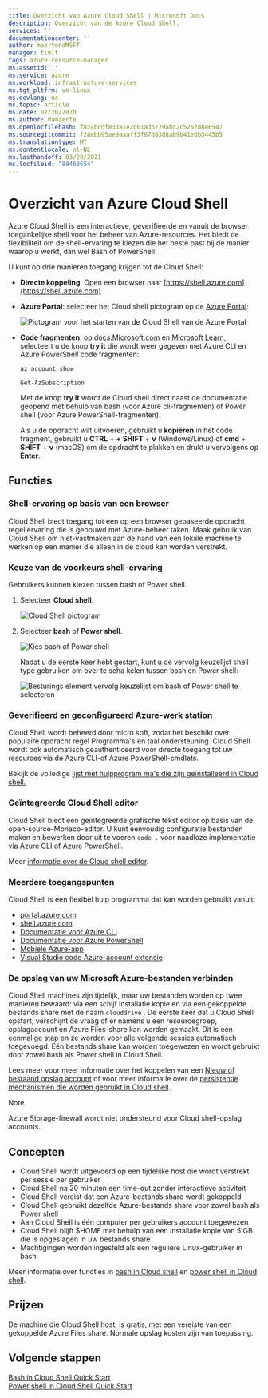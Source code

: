 ```yaml
---
title: Overzicht van Azure Cloud Shell | Microsoft Docs
description: Overzicht van de Azure Cloud Shell.
services: ''
documentationcenter: ''
author: maertendMSFT
manager: timlt
tags: azure-resource-manager
ms.assetid: ''
ms.service: azure
ms.workload: infrastructure-services
ms.tgt_pltfrm: vm-linux
ms.devlang: na
ms.topic: article
ms.date: 07/20/2020
ms.author: damaerte
ms.openlocfilehash: f824bddf833a1e2c01a3b779abc2c5252d8e0547
ms.sourcegitcommit: f28ebb95ae9aaaff3f87d8388a09b41e0b3445b5
ms.translationtype: MT
ms.contentlocale: nl-NL
ms.lasthandoff: 03/29/2021
ms.locfileid: "89468654"
---
```

# <a name="overview-of-azure-cloud-shell"></a>Overzicht van Azure Cloud Shell

Azure Cloud Shell is een interactieve, geverifieerde en vanuit de browser toegankelijke shell voor het beheer van Azure-resources. Het biedt de flexibiliteit om de shell-ervaring te kiezen die het beste past bij de manier waarop u werkt, dan wel Bash of PowerShell.

U kunt op drie manieren toegang krijgen tot de Cloud Shell:

- **Directe koppeling**: Open een browser naar [https://shell.azure.com](https://shell.azure.com) .

- **Azure Portal**: selecteer het Cloud shell pictogram op de [Azure Portal](https://portal.azure.com):

    ![Pictogram voor het starten van de Cloud Shell van de Azure Portal](media/overview/portal-launch-icon.png)

- **Code fragmenten**: op [docs.Microsoft.com]() en [Microsoft Learn](/learn/), selecteert u de knop **try it** die wordt weer gegeven met Azure CLI en Azure PowerShell code fragmenten:

    ```azurecli-interactive
    az account show
    ```

    ```azurepowershell-interactive
    Get-AzSubscription
    ```

    Met de knop **try it** wordt de Cloud shell direct naast de documentatie geopend met behulp van bash (voor Azure cli-fragmenten) of Power shell (voor Azure PowerShell-fragmenten).

    Als u de opdracht wilt uitvoeren, gebruikt u **kopiëren** in het code fragment, gebruikt u **CTRL** + **+ SHIFT** + **v** (Windows/Linux) of **cmd** + **SHIFT** + **v** (macOS) om de opdracht te plakken en drukt u vervolgens op **Enter**.

## <a name="features"></a>Functies

### <a name="browser-based-shell-experience"></a>Shell-ervaring op basis van een browser

Cloud Shell biedt toegang tot een op een browser gebaseerde opdracht regel ervaring die is gebouwd met Azure-beheer taken. Maak gebruik van Cloud Shell om niet-vastmaken aan de hand van een lokale machine te werken op een manier die alleen in de cloud kan worden verstrekt.

### <a name="choice-of-preferred-shell-experience"></a>Keuze van de voorkeurs shell-ervaring

Gebruikers kunnen kiezen tussen bash of Power shell.

1. Selecteer **Cloud shell**.

    ![Cloud Shell pictogram](media/overview/overview-cloudshell-icon.png)

2. Selecteer **bash** of **Power shell**.

    ![Kies bash of Power shell](media/overview/overview-choices.png)

    Nadat u de eerste keer hebt gestart, kunt u de vervolg keuzelijst shell type gebruiken om over te scha kelen tussen bash en Power shell:

    ![Besturings element vervolg keuzelijst om bash of Power shell te selecteren](media/overview/select-shell-drop-down.png)

### <a name="authenticated-and-configured-azure-workstation"></a>Geverifieerd en geconfigureerd Azure-werk station

Cloud Shell wordt beheerd door micro soft, zodat het beschikt over populaire opdracht regel Programma's en taal ondersteuning. Cloud Shell wordt ook automatisch geauthenticeerd voor directe toegang tot uw resources via de Azure CLI-of Azure PowerShell-cmdlets.

Bekijk de volledige [lijst met hulpprogram ma's die zijn geïnstalleerd in Cloud shell.](features.md#tools)

### <a name="integrated-cloud-shell-editor"></a>Geïntegreerde Cloud Shell editor

Cloud Shell biedt een geïntegreerde grafische tekst editor op basis van de open-source-Monaco-editor. U kunt eenvoudig configuratie bestanden maken en bewerken door uit te voeren `code .` voor naadloze implementatie via Azure CLI of Azure PowerShell.

Meer [informatie over de Cloud shell editor](using-cloud-shell-editor.md).

### <a name="multiple-access-points"></a>Meerdere toegangspunten

Cloud Shell is een flexibel hulp programma dat kan worden gebruikt vanuit:

* [portal.azure.com](https://portal.azure.com)
* [shell.azure.com](https://shell.azure.com)
* [Documentatie voor Azure CLI](/cli/azure)
* [Documentatie voor Azure PowerShell](/powershell/azure/)
* [Mobiele Azure-app](https://azure.microsoft.com/features/azure-portal/mobile-app/)
* [Visual Studio code Azure-account extensie](https://marketplace.visualstudio.com/items?itemName=ms-vscode.azure-account)

### <a name="connect-your-microsoft-azure-files-storage"></a>De opslag van uw Microsoft Azure-bestanden verbinden

Cloud Shell machines zijn tijdelijk, maar uw bestanden worden op twee manieren bewaard: via een schijf installatie kopie en via een gekoppelde bestands share met de naam `clouddrive` . De eerste keer dat u Cloud Shell opstart, verschijnt de vraag of er namens u een resourcegroep, opslagaccount en Azure Files-share kan worden gemaakt. Dit is een eenmalige stap en ze worden voor alle volgende sessies automatisch toegevoegd. Eén bestands share kan worden toegewezen en wordt gebruikt door zowel bash als Power shell in Cloud Shell.

Lees meer voor meer informatie over het koppelen van een [Nieuw of bestaand opslag account](persisting-shell-storage.md) of voor meer informatie over de [persistentie mechanismen die worden gebruikt in Cloud shell](persisting-shell-storage.md#how-cloud-shell-storage-works).

> [!NOTE]
> Azure Storage-firewall wordt niet ondersteund voor Cloud shell-opslag accounts.

## <a name="concepts"></a>Concepten

* Cloud Shell wordt uitgevoerd op een tijdelijke host die wordt verstrekt per sessie per gebruiker
* Cloud Shell na 20 minuten een time-out zonder interactieve activiteit
* Cloud Shell vereist dat een Azure-bestands share wordt gekoppeld
* Cloud Shell gebruikt dezelfde Azure-bestands share voor zowel bash als Power shell
* Aan Cloud Shell is één computer per gebruikers account toegewezen
* Cloud Shell blijft $HOME met behulp van een installatie kopie van 5 GB die is opgeslagen in uw bestands share
* Machtigingen worden ingesteld als een reguliere Linux-gebruiker in bash

Meer informatie over functies in [bash in Cloud shell](features.md) en [power shell in Cloud shell](./features.md).

## <a name="pricing"></a>Prijzen

De machine die Cloud Shell host, is gratis, met een vereiste van een gekoppelde Azure Files share. Normale opslag kosten zijn van toepassing.

## <a name="next-steps"></a>Volgende stappen

[Bash in Cloud Shell Quick Start](quickstart.md) <br>
[Power shell in Cloud Shell Quick Start](quickstart-powershell.md)